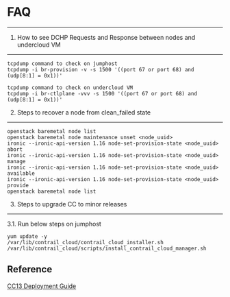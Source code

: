 # FAQ
------

1. How to see DCHP Requests and Response between nodes and undercloud VM
--------------------------------------------------------------------------
```
tcpdump command to check on jumphost
tcpdump -i br-provision -v -s 1500 '((port 67 or port 68) and (udp[8:1] = 0x1))'
```
```
tcpdump command to check on undercloud VM
tcpdump -i br-ctlplane -vvv -s 1500 '((port 67 or port 68) and (udp[8:1] = 0x1))'
```

2. Steps to recover a node from clean_failed state
--------------------------------------------------
```
openstack baremetal node list
openstack baremetal node maintenance unset <node_uuid> 
ironic --ironic-api-version 1.16 node-set-provision-state <node_uuid> abort
ironic --ironic-api-version 1.16 node-set-provision-state <node_uuid> manage
ironic --ironic-api-version 1.16 node-set-provision-state <node_uuid> available
ironic --ironic-api-version 1.16 node-set-provision-state <node_uuid> provide
openstack baremetal node list
```

3. Steps to upgrade CC to minor releases
----------------------------------------
3.1. Run below steps on jumphost
```
yum update -y
/var/lib/contrail_cloud/contrail_cloud_installer.sh
/var/lib/contrail_cloud/scripts/install_contrail_cloud_manager.sh
```

## Reference
[CC13 Deployment Guide](https://www.juniper.net/documentation/en_US/contrail5.0/information-products/pathway-pages/contrail-cloud-deployment-guide-13.0.pdf)

